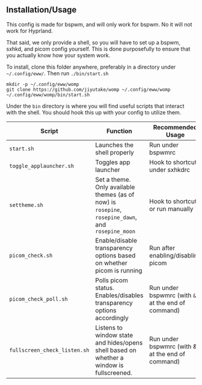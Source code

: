 
## Installation/Usage

This config is made for bspwm, and will only work for bspwm. No it will not work for Hyprland.

That said, we only provide a shell, so you will have to set up a bspwm, sxhkd, and picom config yourself. This is done purposefully to ensure that you actually know how your system work.

To install, clone this folder anywhere, preferably in a directory under `~/.config/eww/`. Then run `./bin/start.sh`
```
mkdir -p ~/.config/eww/womp
git clone https://github.com/jiyutake/womp ~/.config/eww/womp
~/.config/eww/womp/bin/start.sh
```

Under the `bin` directory is where you will find useful scripts that interact with the shell. You should hook this up with your config to utilize them.

| Script | Function | Recommended Usage |
|---|---|---|
| `start.sh` | Launches the shell properly | Run under bspwmrc |
| `toggle_applauncher.sh` | Toggles app launcher | Hook to shortcut under sxhkdrc |
| `settheme.sh` | Set a theme. Only available themes (as of now) is `rosepine`, `rosepine_dawn`, and `rosepine_moon` | Hook to shortcut, or run manually |
| `picom_check.sh` | Enable/disable transparency options based on whether picom is running | Run after enabling/disabling picom |
| `picom_check_poll.sh` | Polls picom status. Enables/disables transparency options accordingly | Run under bspwmrc (with `&` at the end of command) |
| `fullscreen_check_listen.sh` | Listens to window state and hides/opens shell based on whether a window is fullscreened. | Run under bspwmrc (with & at the end of command) |

